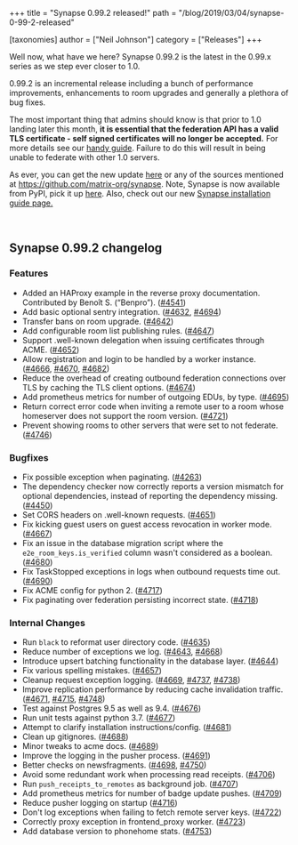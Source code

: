 +++
title = "Synapse 0.99.2 released!"
path = "/blog/2019/03/04/synapse-0-99-2-released"

[taxonomies]
author = ["Neil Johnson"]
category = ["Releases"]
+++

Well now, what have we here? Synapse 0.99.2 is the latest in the 0.99.x series as we step ever closer to 1.0.

0.99.2 is an incremental release including a bunch of performance improvements, enhancements to room upgrades and generally a plethora of bug fixes.

The most important thing that admins should know is that prior to 1.0 landing later this month, <strong>it is essential that the federation API has a valid TLS certificate - self signed certificates will no longer be accepted.</strong> For more details see our <a href="https://github.com/matrix-org/synapse/blob/master/docs/MSC1711_certificates_FAQ.md">handy guide</a>. Failure to do this will result in being unable to federate with other 1.0 servers.

As ever, you can get the new update <a href="https://github.com/matrix-org/synapse/releases/tag/v0.99.2">here</a> or any of the sources mentioned at <a href="https://github.com/matrix-org/synapse">https://github.com/matrix-org/synapse</a>. Note, Synapse is now available from PyPI, pick it up <a href="https://pypi.org/project/matrix-synapse/">here</a>. Also, check out our new <a href="/docs/guides/installing-synapse">Synapse installation guide page.</a>

&nbsp;
<h2>Synapse 0.99.2 changelog</h2>
<h3>Features</h3>
<ul>
 	<li>Added an HAProxy example in the reverse proxy documentation. Contributed by Benoît S. (“Benpro”). (<a href="https://github.com/matrix-org/synapse/issues/4541" data-hovercard-type="issue" data-hovercard-url="/matrix-org/synapse/issues/4541/hovercard">#4541</a>)</li>
 	<li>Add basic optional sentry integration. (<a href="https://github.com/matrix-org/synapse/issues/4632" data-hovercard-type="pull_request" data-hovercard-url="/matrix-org/synapse/pull/4632/hovercard">#4632</a>, <a href="https://github.com/matrix-org/synapse/issues/4694" data-hovercard-type="pull_request" data-hovercard-url="/matrix-org/synapse/pull/4694/hovercard">#4694</a>)</li>
 	<li>Transfer bans on room upgrade. (<a href="https://github.com/matrix-org/synapse/issues/4642" data-hovercard-type="pull_request" data-hovercard-url="/matrix-org/synapse/pull/4642/hovercard">#4642</a>)</li>
 	<li>Add configurable room list publishing rules. (<a href="https://github.com/matrix-org/synapse/issues/4647" data-hovercard-type="pull_request" data-hovercard-url="/matrix-org/synapse/pull/4647/hovercard">#4647</a>)</li>
 	<li>Support .well-known delegation when issuing certificates through ACME. (<a href="https://github.com/matrix-org/synapse/issues/4652" data-hovercard-type="pull_request" data-hovercard-url="/matrix-org/synapse/pull/4652/hovercard">#4652</a>)</li>
 	<li>Allow registration and login to be handled by a worker instance. (<a href="https://github.com/matrix-org/synapse/issues/4666" data-hovercard-type="pull_request" data-hovercard-url="/matrix-org/synapse/pull/4666/hovercard">#4666</a>, <a href="https://github.com/matrix-org/synapse/issues/4670" data-hovercard-type="pull_request" data-hovercard-url="/matrix-org/synapse/pull/4670/hovercard">#4670</a>, <a href="https://github.com/matrix-org/synapse/issues/4682" data-hovercard-type="pull_request" data-hovercard-url="/matrix-org/synapse/pull/4682/hovercard">#4682</a>)</li>
 	<li>Reduce the overhead of creating outbound federation connections over TLS by caching the TLS client options. (<a href="https://github.com/matrix-org/synapse/issues/4674" data-hovercard-type="pull_request" data-hovercard-url="/matrix-org/synapse/pull/4674/hovercard">#4674</a>)</li>
 	<li>Add prometheus metrics for number of outgoing EDUs, by type. (<a href="https://github.com/matrix-org/synapse/issues/4695" data-hovercard-type="pull_request" data-hovercard-url="/matrix-org/synapse/pull/4695/hovercard">#4695</a>)</li>
 	<li>Return correct error code when inviting a remote user to a room whose homeserver does not support the room version. (<a href="https://github.com/matrix-org/synapse/issues/4721" data-hovercard-type="pull_request" data-hovercard-url="/matrix-org/synapse/pull/4721/hovercard">#4721</a>)</li>
 	<li>Prevent showing rooms to other servers that were set to not federate. (<a href="https://github.com/matrix-org/synapse/issues/4746" data-hovercard-type="pull_request" data-hovercard-url="/matrix-org/synapse/pull/4746/hovercard">#4746</a>)</li>
</ul>
<h3>Bugfixes</h3>
<ul>
 	<li>Fix possible exception when paginating. (<a href="https://github.com/matrix-org/synapse/issues/4263" data-hovercard-type="pull_request" data-hovercard-url="/matrix-org/synapse/pull/4263/hovercard">#4263</a>)</li>
 	<li>The dependency checker now correctly reports a version mismatch for optional
dependencies, instead of reporting the dependency missing. (<a href="https://github.com/matrix-org/synapse/issues/4450" data-hovercard-type="pull_request" data-hovercard-url="/matrix-org/synapse/pull/4450/hovercard">#4450</a>)</li>
 	<li>Set CORS headers on .well-known requests. (<a href="https://github.com/matrix-org/synapse/issues/4651" data-hovercard-type="pull_request" data-hovercard-url="/matrix-org/synapse/pull/4651/hovercard">#4651</a>)</li>
 	<li>Fix kicking guest users on guest access revocation in worker mode. (<a href="https://github.com/matrix-org/synapse/issues/4667" data-hovercard-type="pull_request" data-hovercard-url="/matrix-org/synapse/pull/4667/hovercard">#4667</a>)</li>
 	<li>Fix an issue in the database migration script where the
<code>e2e_room_keys.is_verified</code> column wasn't considered as
a boolean. (<a href="https://github.com/matrix-org/synapse/issues/4680" data-hovercard-type="issue" data-hovercard-url="/matrix-org/synapse/issues/4680/hovercard">#4680</a>)</li>
 	<li>Fix TaskStopped exceptions in logs when outbound requests time out. (<a href="https://github.com/matrix-org/synapse/issues/4690" data-hovercard-type="pull_request" data-hovercard-url="/matrix-org/synapse/pull/4690/hovercard">#4690</a>)</li>
 	<li>Fix ACME config for python 2. (<a href="https://github.com/matrix-org/synapse/issues/4717" data-hovercard-type="pull_request" data-hovercard-url="/matrix-org/synapse/pull/4717/hovercard">#4717</a>)</li>
 	<li>Fix paginating over federation persisting incorrect state. (<a href="https://github.com/matrix-org/synapse/issues/4718" data-hovercard-type="pull_request" data-hovercard-url="/matrix-org/synapse/pull/4718/hovercard">#4718</a>)</li>
</ul>
<h3>Internal Changes</h3>
<ul>
 	<li>Run <code>black</code> to reformat user directory code. (<a href="https://github.com/matrix-org/synapse/issues/4635" data-hovercard-type="pull_request" data-hovercard-url="/matrix-org/synapse/pull/4635/hovercard">#4635</a>)</li>
 	<li>Reduce number of exceptions we log. (<a href="https://github.com/matrix-org/synapse/issues/4643" data-hovercard-type="pull_request" data-hovercard-url="/matrix-org/synapse/pull/4643/hovercard">#4643</a>, <a href="https://github.com/matrix-org/synapse/issues/4668" data-hovercard-type="pull_request" data-hovercard-url="/matrix-org/synapse/pull/4668/hovercard">#4668</a>)</li>
 	<li>Introduce upsert batching functionality in the database layer. (<a href="https://github.com/matrix-org/synapse/issues/4644" data-hovercard-type="pull_request" data-hovercard-url="/matrix-org/synapse/pull/4644/hovercard">#4644</a>)</li>
 	<li>Fix various spelling mistakes. (<a href="https://github.com/matrix-org/synapse/issues/4657" data-hovercard-type="pull_request" data-hovercard-url="/matrix-org/synapse/pull/4657/hovercard">#4657</a>)</li>
 	<li>Cleanup request exception logging. (<a href="https://github.com/matrix-org/synapse/issues/4669" data-hovercard-type="pull_request" data-hovercard-url="/matrix-org/synapse/pull/4669/hovercard">#4669</a>, <a href="https://github.com/matrix-org/synapse/issues/4737" data-hovercard-type="pull_request" data-hovercard-url="/matrix-org/synapse/pull/4737/hovercard">#4737</a>, <a href="https://github.com/matrix-org/synapse/issues/4738" data-hovercard-type="pull_request" data-hovercard-url="/matrix-org/synapse/pull/4738/hovercard">#4738</a>)</li>
 	<li>Improve replication performance by reducing cache invalidation traffic. (<a href="https://github.com/matrix-org/synapse/issues/4671" data-hovercard-type="pull_request" data-hovercard-url="/matrix-org/synapse/pull/4671/hovercard">#4671</a>, <a href="https://github.com/matrix-org/synapse/issues/4715" data-hovercard-type="pull_request" data-hovercard-url="/matrix-org/synapse/pull/4715/hovercard">#4715</a>, <a href="https://github.com/matrix-org/synapse/issues/4748" data-hovercard-type="pull_request" data-hovercard-url="/matrix-org/synapse/pull/4748/hovercard">#4748</a>)</li>
 	<li>Test against Postgres 9.5 as well as 9.4. (<a href="https://github.com/matrix-org/synapse/issues/4676" data-hovercard-type="pull_request" data-hovercard-url="/matrix-org/synapse/pull/4676/hovercard">#4676</a>)</li>
 	<li>Run unit tests against python 3.7. (<a href="https://github.com/matrix-org/synapse/issues/4677" data-hovercard-type="pull_request" data-hovercard-url="/matrix-org/synapse/pull/4677/hovercard">#4677</a>)</li>
 	<li>Attempt to clarify installation instructions/config. (<a href="https://github.com/matrix-org/synapse/issues/4681" data-hovercard-type="pull_request" data-hovercard-url="/matrix-org/synapse/pull/4681/hovercard">#4681</a>)</li>
 	<li>Clean up gitignores. (<a href="https://github.com/matrix-org/synapse/issues/4688" data-hovercard-type="pull_request" data-hovercard-url="/matrix-org/synapse/pull/4688/hovercard">#4688</a>)</li>
 	<li>Minor tweaks to acme docs. (<a href="https://github.com/matrix-org/synapse/issues/4689" data-hovercard-type="pull_request" data-hovercard-url="/matrix-org/synapse/pull/4689/hovercard">#4689</a>)</li>
 	<li>Improve the logging in the pusher process. (<a href="https://github.com/matrix-org/synapse/issues/4691" data-hovercard-type="pull_request" data-hovercard-url="/matrix-org/synapse/pull/4691/hovercard">#4691</a>)</li>
 	<li>Better checks on newsfragments. (<a href="https://github.com/matrix-org/synapse/issues/4698" data-hovercard-type="pull_request" data-hovercard-url="/matrix-org/synapse/pull/4698/hovercard">#4698</a>, <a href="https://github.com/matrix-org/synapse/issues/4750" data-hovercard-type="pull_request" data-hovercard-url="/matrix-org/synapse/pull/4750/hovercard">#4750</a>)</li>
 	<li>Avoid some redundant work when processing read receipts. (<a href="https://github.com/matrix-org/synapse/issues/4706" data-hovercard-type="pull_request" data-hovercard-url="/matrix-org/synapse/pull/4706/hovercard">#4706</a>)</li>
 	<li>Run <code>push_receipts_to_remotes</code> as background job. (<a href="https://github.com/matrix-org/synapse/issues/4707" data-hovercard-type="pull_request" data-hovercard-url="/matrix-org/synapse/pull/4707/hovercard">#4707</a>)</li>
 	<li>Add prometheus metrics for number of badge update pushes. (<a href="https://github.com/matrix-org/synapse/issues/4709" data-hovercard-type="pull_request" data-hovercard-url="/matrix-org/synapse/pull/4709/hovercard">#4709</a>)</li>
 	<li>Reduce pusher logging on startup (<a href="https://github.com/matrix-org/synapse/issues/4716" data-hovercard-type="pull_request" data-hovercard-url="/matrix-org/synapse/pull/4716/hovercard">#4716</a>)</li>
 	<li>Don't log exceptions when failing to fetch remote server keys. (<a href="https://github.com/matrix-org/synapse/issues/4722" data-hovercard-type="pull_request" data-hovercard-url="/matrix-org/synapse/pull/4722/hovercard">#4722</a>)</li>
 	<li>Correctly proxy exception in frontend_proxy worker. (<a href="https://github.com/matrix-org/synapse/issues/4723" data-hovercard-type="pull_request" data-hovercard-url="/matrix-org/synapse/pull/4723/hovercard">#4723</a>)</li>
 	<li>Add database version to phonehome stats. (<a href="https://github.com/matrix-org/synapse/issues/4753" data-hovercard-type="pull_request" data-hovercard-url="/matrix-org/synapse/pull/4753/hovercard">#4753</a>)</li>
</ul>
